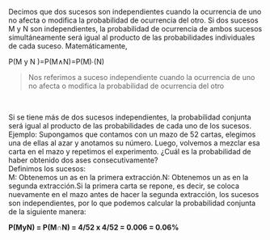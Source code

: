 Decimos que dos sucesos son independientes cuando la ocurrencia de uno no afecta o modifica la probabilidad de ocurrencia del otro.
Si dos sucesos M y N son independientes, la probabilidad de ocurrencia de ambos sucesos simultáneamente será igual al producto de las probabilidades individuales de cada suceso. Matemáticamente,
<br>

P(M y N )=P(M∧N)=P(M)∙(N)<br>
> Nos referimos a suceso independiente cuando la ocurrencia de uno no afecta o modifica la probabilidad de ocurrencia del otro
<br>

Si se tiene más de dos sucesos independientes, la probabilidad conjunta será igual al producto de las probabilidades de cada uno de los sucesos.<br>
Ejemplo:  Supongamos que contamos con un mazo de 52 cartas, elegimos una de ellas al azar y anotamos su número. Luego, volvemos a mezclar esa carta en el mazo y repetimos el experimento. ¿Cuál es la probabilidad de haber obtenido dos ases consecutivamente?<br>
Definimos los sucesos:<br>
M: Obtenemos un as en la primera extracción.N: Obtenemos un as en la segunda extracción.Si la primera carta se repone, es decir, se coloca nuevamente en el mazo antes de hacer la segunda extracción, los sucesos son independientes, por lo que podemos calcular la probabilidad conjunta de la siguiente manera:
<br>

**P(MyN) = P(M∩N) = 4/52 x 4/52 = 0.006 = 0.06%**